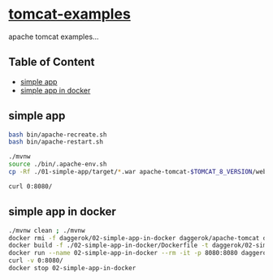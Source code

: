 # [tomcat-examples](https://github.com/daggerok/tomcat-examples)
apache tomcat examples...

## Table of Content

* [simple app](#simple-app)
* [simple app in docker](#simple-app-in-docker)

## simple app

```bash
bash bin/apache-recreate.sh
bash bin/apache-restart.sh

./mvnw
source ./bin/.apache-env.sh
cp -Rf ./01-simple-app/target/*.war apache-tomcat-$TOMCAT_8_VERSION/webapps/ROOT.war

curl 0:8080/
```

## simple app in docker

```bash
./mvnw clean ; ./mvnw
docker rmi -f daggerok/02-simple-app-in-docker daggerok/apache-tomcat daggerok/apache-tomcat:8.5.57 daggerok/apache-tomcat:8
docker build -f ./02-simple-app-in-docker/Dockerfile -t daggerok/02-simple-app-in-docker ./01-simple-app
docker run --name 02-simple-app-in-docker --rm -it -p 8080:8080 daggerok/02-simple-app-in-docker
curl -v 0:8080/
docker stop 02-simple-app-in-docker
```
